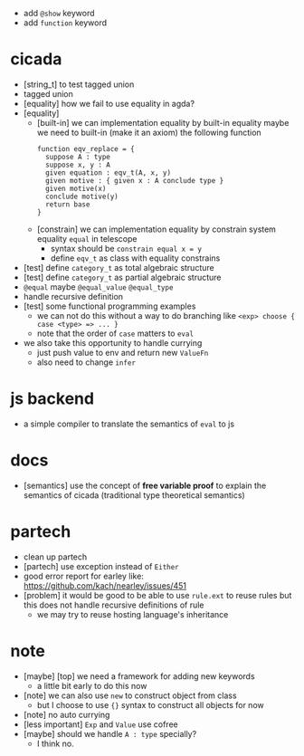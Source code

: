 - add `@show` keyword
- add `function` keyword
# cicada
- [string_t] to test tagged union
- tagged union
- [equality] how we fail to use equality in agda?
- [equality]
  - [built-in] we can implementation equality by built-in equality
    maybe we need to built-in (make it an axiom) the following function
    ``` cicada
    function eqv_replace = {
      suppose A : type
      suppose x, y : A
      given equation : eqv_t(A, x, y)
      given motive : { given x : A conclude type }
      given motive(x)
      conclude motive(y)
      return base
    }
    ```
  - [constrain] we can implementation equality by constrain system
    equality `equal` in telescope
    - syntax should be `constrain equal x = y`
    - define `eqv_t` as class with equality constrains
- [test] define `category_t` as total algebraic structure
- [test] define `category_t` as partial algebraic structure
- `@equal` maybe `@equal_value` `@equal_type`
- handle recursive definition
- [test] some functional programming examples
  - we can not do this without a way to do branching
    like `<exp> choose { case <type> => ... }`
  - note that the order of `case` matters to `eval`
- we also take this opportunity to handle currying
  - just push value to env and return new `ValueFn`
  - also need to change `infer`
# js backend
- a simple compiler to translate the semantics of `eval` to js
# docs
- [semantics] use the concept of **free variable proof** to explain the semantics of cicada
  (traditional type theoretical semantics)
# partech
- clean up partech
- [partech] use exception instead of `Either`
- good error report for earley
  like: https://github.com/kach/nearley/issues/451
- [problem] it would be good to be able to use `rule.ext` to reuse rules
  but this does not handle recursive definitions of rule
  - we may try to reuse hosting language's inheritance
# note
- [maybe] [top] we need a framework for adding new keywords
  - a little bit early to do this now
- [note] we can also use `new` to construct object from class
  - but I choose to use `{}` syntax to construct all objects for now
- [note] no auto currying
- [less important] `Exp` and `Value` use cofree
- [maybe] should we handle `A : type` specially?
  - I think no.
